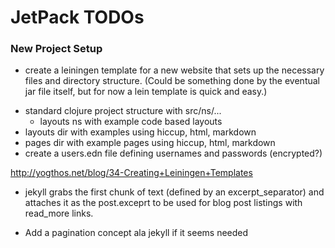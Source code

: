 # JetPack TODOs

### New Project Setup

* create a leiningen template for a new website that sets up the necessary files
and directory structure.  (Could be something done by the eventual jar file
itself, but for now a lein template is quick and easy.)
- standard clojure project structure with src/ns/...
  * layouts ns with example code based layouts
- layouts dir with examples using hiccup, html, markdown
- pages dir with example pages using hiccup, html, markdown
- create a users.edn file defining usernames and passwords (encrypted?)

http://yogthos.net/blog/34-Creating+Leiningen+Templates


* jekyll grabs the first chunk of text (defined by an excerpt_separator) and
attaches it as the post.exceprt to be used for blog post listings with read_more
links.

* Add a pagination concept ala jekyll if it seems needed
